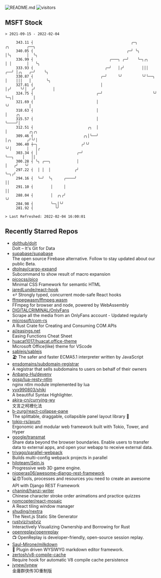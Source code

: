 ![README.md](https://github.com/Gerhut/Gerhut/workflows/README.md/badge.svg)
![visitors](https://visitors.vercel.app/Gerhut/Gerhut?token=8cf69d1f6813d272ef062726b6070c9be4ff72038cfe5a7ded7384a8da65d866)

## MSFT Stock

```
> 2021-09-15 - 2022-02-04

     343.11 ┤                                             ╭─╮            ╭╮        ╭──╮                          
     340.05 ┤                                           ╭─╯ ╰╮           │╰╮       │  ╰╮                         
     336.99 ┤                                   ╭───╮ ╭─╯    ╰─╮╭╮       │ │       │   ╰╮                        
     333.93 ┤                                 ╭─╯   │╭╯        │││    ╭──╯ │╭╮   ╭─╯    ╰╮                       
     330.87 ┤                               ╭─╯     ╰╯         ╰╯╰──╮ │    │││   │       ╰╮                      
     327.81 ┤                               │                       │╭╯    ╰╯│  ╭╯        │                      
     324.75 ┤                             ╭─╯                       ╰╯       ╰─╮│         │                      
     321.69 ┤                             │                                    ╰╯         │                      
     318.63 ┤                             │                                               │    ╭╮                
     315.57 ┤                             │                                               ╰────╯│                
     312.51 ┤                         ╭╮  │                                                     │          ╭╮╭╮  
     309.46 ┤                       ╭╮│╰──╯                                                     │╭╮       ╭╯╰╯│  
     306.40 ┼─╮                    ╭╯╰╯                                                         ╰╯│       │   │╭ 
     303.34 ┤ │                  ╭─╯                                                              ╰──╮    │   ││ 
     300.28 ┤ ╰╮ ╭──╮            │                                                                   │   ╭╯   ╰╯ 
     297.22 ┤  │ │  │           ╭╯                                                                   ╰─╮╭╯       
     294.16 ┤  ╰─╯  ╰╮     ╭────╯                                                                      ││        
     291.10 ┤        │     │                                                                           ││        
     288.04 ┤        │  ╭╮╭╯                                                                           ╰╯        
     284.98 ┤        ╰─╮│╰╯                                                                                      
     281.92 ┤          ╰╯                                                                                        

> Last Refreshed: 2022-02-04 16:00:01
```

## Recently Starred Repos

- [dolthub/dolt](https://github.com/dolthub/dolt)  
  Dolt – It's Git for Data
- [supabase/supabase](https://github.com/supabase/supabase)  
  The open source Firebase alternative. Follow to stay updated about our public Beta.
- [dtolnay/cargo-expand](https://github.com/dtolnay/cargo-expand)  
  Subcommand to show result of macro expansion
- [picocss/pico](https://github.com/picocss/pico)  
  Minimal CSS Framework for semantic HTML
- [jaredLunde/react-hook](https://github.com/jaredLunde/react-hook)  
  ↩ Strongly typed, concurrent mode-safe React hooks
- [ffmpegwasm/ffmpeg.wasm](https://github.com/ffmpegwasm/ffmpeg.wasm)  
  FFmpeg for browser and node, powered by WebAssembly
- [DIGITALCRIMINAL/OnlyFans](https://github.com/DIGITALCRIMINAL/OnlyFans)  
  Scrape all the media from an OnlyFans account - Updated regularly
- [microsoft/com-rs](https://github.com/microsoft/com-rs)  
  A Rust Crate for Creating and Consuming COM APIs
- [ai/easings.net](https://github.com/ai/easings.net)  
  Easing Functions Cheat Sheet
- [huacat1017/huacat.office-theme](https://github.com/huacat1017/huacat.office-theme)  
  Microsoft Office(like) theme for VScode
- [sablejs/sablejs](https://github.com/sablejs/sablejs)  
  🏖️ The safer and faster ECMA5.1 interpreter written by JavaScript
- [ensdomains/subdomain-registrar](https://github.com/ensdomains/subdomain-registrar)  
  A registrar that sells subdomains to users on behalf of their owners
- [Anbang-Hu/devenv](https://github.com/Anbang-Hu/devenv)  
- [gosp/lua-resty-ntlm](https://github.com/gosp/lua-resty-ntlm)  
  nginx ntlm module implemented by lua
- [yyx990803/shiki](https://github.com/yyx990803/shiki)  
  A beautiful Syntax Highlighter.
- [akira-cn/currying-wy](https://github.com/akira-cn/currying-wy)  
  文言之柯裡化法
- [b-zurg/react-collapse-pane](https://github.com/b-zurg/react-collapse-pane)  
  The splittable, draggable, collapsible panel layout library 🎉
- [tokio-rs/axum](https://github.com/tokio-rs/axum)  
  Ergonomic and modular web framework built with Tokio, Tower, and Hyper
- [google/transmat](https://github.com/google/transmat)  
  Share data beyond the browser boundaries. Enable users to transfer data to external apps, and open your webapp to receive external data.
- [trivago/parallel-webpack](https://github.com/trivago/parallel-webpack)  
  Builds multi-config webpack projects in parallel
- [hiloteam/Sein.js](https://github.com/hiloteam/Sein.js)  
  Progressive web 3D game engine.
- [nioperas06/awesome-django-rest-framework](https://github.com/nioperas06/awesome-django-rest-framework)  
   💻😍Tools, processes and resources you need to create an awesome API with Django REST Framework
- [chanind/hanzi-writer](https://github.com/chanind/hanzi-writer)  
  Chinese character stroke order animations and practice quizzes
- [nomcopter/react-mosaic](https://github.com/nomcopter/react-mosaic)  
  A React tiling window manager
- [shuding/nextra](https://github.com/shuding/nextra)  
  The Next.js Static Site Generator
- [rustviz/rustviz](https://github.com/rustviz/rustviz)  
  Interactively Visualizing Ownership and Borrowing for Rust
- [openreplay/openreplay](https://github.com/openreplay/openreplay)  
  :tv: OpenReplay is developer-friendly, open-source session replay.
- [Saul-Mirone/milkdown](https://github.com/Saul-Mirone/milkdown)  
  🍼 Plugin driven WYSIWYG  markdown editor framework.
- [zertosh/v8-compile-cache](https://github.com/zertosh/v8-compile-cache)  
  Require hook for automatic V8 compile cache persistence
- [jynew/jynew](https://github.com/jynew/jynew)  
  金庸群侠传3D重制版
